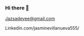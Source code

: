 ### Hi there 👋


<!--
**jazsadevee/jazsadevee** is a ✨ _special_ ✨ repository because its `README.md` (this file) appears on your GitHub profile.


Here are some ideas to get you started:

- 
- 🔭 I’m currently working on ...
- 🌱 I’m currently learning ...
- 👯 I’m looking to collaborate on ...
- 🤔 I’m looking for help with ...
- 💬 Ask me about ...
- 📫 How to reach me: ...
- 😄 Pronouns: ...
- ⚡ Fun fact: ...
-->

Jazsadevee@gmail.com

Linkedin.com/jasminevillanueva555/
